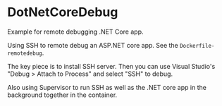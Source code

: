 # DotNetCoreDebug
Example for remote debugging .NET Core app.

Using SSH to remote debug an ASP.NET core app. See the `Dockerfile-remotedebug`.


The key piece is to install SSH server. Then you can use Visual Studio's "Debug > Attach to Process" and select "SSH" to debug.


Also using Supervisor to run SSH as well as the .NET core app in the background together in the container.
